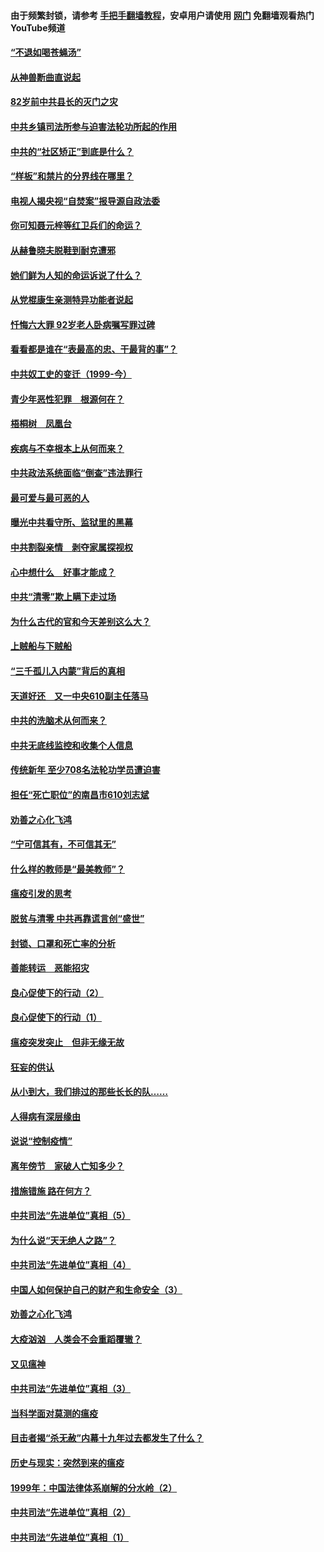 #### 由于频繁封锁，请参考 [手把手翻墙教程](https://github.com/gfw-breaker/guides/wiki/)，安卓用户请使用 [网门](https://github.com/gfw-breaker/nogfw/blob/master/dl.md?t=04141800) 免翻墙观看热门YouTube频道 

#### [“不退如喝苍蝇汤”](../pages/19/423287.md?t=04141800) 

#### [从神兽断曲直说起](../pages/19/423201.md?t=04141800) 

#### [82岁前中共县长的灭门之灾](../pages/19/423055.md?t=04141800) 

#### [中共乡镇司法所参与迫害法轮功所起的作用](../pages/19/423064.md?t=04141800) 

#### [中共的“社区矫正”到底是什么？](../pages/19/422870.md?t=04141800) 

#### [“样板”和禁片的分界线在哪里？](../pages/19/422704.md?t=04141800) 

#### [电视人揭央视“自焚案”报导源自政法委](../pages/19/422770.md?t=04141800) 

#### [你可知聂元梓等红卫兵们的命运？](../pages/19/422848.md?t=04141800) 

#### [从赫鲁晓夫脱鞋到耐克遭邪](../pages/19/422826.md?t=04141800) 

#### [她们鲜为人知的命运诉说了什么？](../pages/19/422754.md?t=04141800) 

#### [从党棍康生亲测特异功能者说起](../pages/19/422657.md?t=04141800) 

#### [忏悔六大罪 92岁老人卧病嘱写罪过碑](../pages/19/422750.md?t=04141800) 

#### [看看都是谁在“表最高的忠、干最背的事”？](../pages/19/422703.md?t=04141800) 

#### [中共奴工史的变迁（1999-今）](../pages/19/422656.md?t=04141800) 

#### [青少年恶性犯罪　根源何在？](../pages/19/422449.md?t=04141800) 

#### [梧桐树　凤凰台](../pages/19/422442.md?t=04141800) 

#### [疾病与不幸根本上从何而来？](../pages/19/422438.md?t=04141800) 

#### [中共政法系统面临“倒查”违法罪行](../pages/19/422497.md?t=04141800) 

#### [最可爱与最可恶的人](../pages/19/422448.md?t=04141800) 

#### [曝光中共看守所、监狱里的黑幕](../pages/19/422390.md?t=04141800) 

#### [中共割裂亲情　剥夺家属探视权](../pages/19/422364.md?t=04141800) 

#### [心中想什么　好事才能成？](../pages/19/422318.md?t=04141800) 

#### [中共“清零”欺上瞒下走过场](../pages/19/422306.md?t=04141800) 

#### [为什么古代的官和今天差别这么大？](../pages/19/422228.md?t=04141800) 

#### [上贼船与下贼船](../pages/19/422276.md?t=04141800) 

#### [“三千孤儿入内蒙”背后的真相](../pages/19/422229.md?t=04141800) 

#### [天道好还　又一中央610副主任落马](../pages/19/422155.md?t=04141800) 

#### [中共的洗脑术从何而来？](../pages/19/422154.md?t=04141800) 

#### [中共无底线监控和收集个人信息](../pages/19/422039.md?t=04141800) 

#### [传统新年 至少708名法轮功学员遭迫害](../pages/19/421946.md?t=04141800) 

#### [担任“死亡职位”的南昌市610刘志斌](../pages/19/421957.md?t=04141800) 

#### [劝善之心化飞鸿](../pages/19/421164.md?t=04141800) 

#### [“宁可信其有，不可信其无”](../pages/19/421691.md?t=04141800) 

#### [什么样的教师是“最美教师”？](../pages/19/421755.md?t=04141800) 

#### [瘟疫引发的思考](../pages/19/421594.md?t=04141800) 

#### [脱贫与清零 中共再靠谎言创“盛世”](../pages/19/421590.md?t=04141800) 

#### [封锁、口罩和死亡率的分析](../pages/19/421495.md?t=04141800) 

#### [善能转运　恶能招灾](../pages/19/421334.md?t=04141800) 

#### [良心促使下的行动（2）](../pages/19/421361.md?t=04141800) 

#### [良心促使下的行动（1）](../pages/19/421302.md?t=04141800) 

#### [瘟疫突发突止　但非无缘无故](../pages/19/421281.md?t=04141800) 

#### [狂妄的供认](../pages/19/421199.md?t=04141800) 

#### [从小到大，我们排过的那些长长的队……](../pages/19/421243.md?t=04141800) 

#### [人得病有深层缘由](../pages/19/420864.md?t=04141800) 

#### [说说“控制疫情”](../pages/19/420831.md?t=04141800) 

#### [离年傍节　家破人亡知多少？](../pages/19/420563.md?t=04141800) 

#### [措施错施  路在何方？](../pages/19/420076.md?t=04141800) 

#### [中共司法“先进单位”真相（5）](../pages/19/419453.md?t=04141800) 

#### [为什么说“天无绝人之路”？](../pages/19/419618.md?t=04141800) 

#### [中共司法“先进单位”真相（4）](../pages/19/419452.md?t=04141800) 

#### [中国人如何保护自己的财产和生命安全（3）](../pages/19/419405.md?t=04141800) 

#### [劝善之心化飞鸿](../pages/19/418758.md?t=04141800) 

#### [大疫汹汹　人类会不会重蹈覆辙？](../pages/19/419691.md?t=04141800) 

#### [又见瘟神](../pages/19/419225.md?t=04141800) 

#### [中共司法“先进单位”真相（3）](../pages/19/419451.md?t=04141800) 

#### [当科学面对莫测的瘟疫](../pages/19/419625.md?t=04141800) 

#### [目击者揭“杀无赦”内幕十九年过去都发生了什么？](../pages/19/419617.md?t=04141800) 

#### [历史与现实：突然到来的瘟疫](../pages/19/419619.md?t=04141800) 

#### [1999年：中国法律体系崩解的分水岭（2）](../pages/19/419455.md?t=04141800) 

#### [中共司法“先进单位”真相（2）](../pages/19/419450.md?t=04141800) 

#### [中共司法“先进单位”真相（1）](../pages/19/419449.md?t=04141800) 

